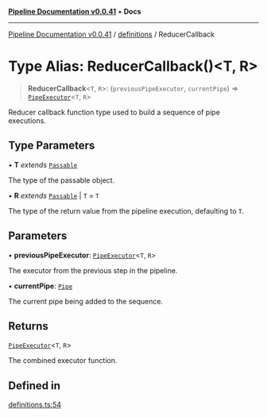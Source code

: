 [**Pipeline Documentation v0.0.41**](../../README.md) • **Docs**

***

[Pipeline Documentation v0.0.41](../../modules.md) / [definitions](../README.md) / ReducerCallback

# Type Alias: ReducerCallback()\<T, R\>

> **ReducerCallback**\<`T`, `R`\>: (`previousPipeExecutor`, `currentPipe`) => [`PipeExecutor`](PipeExecutor.md)\<`T`, `R`\>

Reducer callback function type used to build a sequence of pipe executions.

## Type Parameters

• **T** *extends* [`Passable`](Passable.md)

The type of the passable object.

• **R** *extends* [`Passable`](Passable.md) \| `T` = `T`

The type of the return value from the pipeline execution, defaulting to `T`.

## Parameters

• **previousPipeExecutor**: [`PipeExecutor`](PipeExecutor.md)\<`T`, `R`\>

The executor from the previous step in the pipeline.

• **currentPipe**: [`Pipe`](Pipe.md)

The current pipe being added to the sequence.

## Returns

[`PipeExecutor`](PipeExecutor.md)\<`T`, `R`\>

The combined executor function.

## Defined in

[definitions.ts:54](https://github.com/stonemjs/pipeline/blob/cd2c1fe6f2982b63b3356203b0c87edf8640b155/src/definitions.ts#L54)
